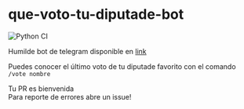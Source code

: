 # que-voto-tu-diputade-bot

![Python CI](https://github.com/tvallejos/que-voto-tu-diputade-bot/actions/workflows/python-app.yml/badge.svg)

Humilde bot de telegram disponible en [link](https://t.me/que_voto_tu_diputade_bot)

Puedes conocer el último voto de tu diputade favorito con el comando  
```/vote nombre```

Tu PR es bienvenida  
Para reporte de errores abre un issue!